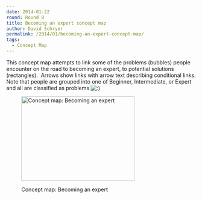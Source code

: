 ```yaml
---
date: 2014-01-22
round: Round 8
title: Becoming an expert concept map
author: David Schryer
permalink: /2014/01/becoming-an-expert-concept-map/
tags:
  - Concept Map
---
```

This concept map attempts to link some of the problems (bubbles) people encounter on the road to becoming an expert, to potential solutions (rectangles).  Arrows show links with arrow text describing conditional links. Note that people are grouped into one of Beginner, Intermediate, or Expert and all are classified as problems <img src="http://localhost:8080/wp-includes/images/smilies/icon_smile.gif" alt=":)" class="wp-smiley" /><figure id="attachment_5579" style="width: 300px;" class="wp-caption alignnone">

[<img class="size-medium wp-image-5579" alt="Concept map: Becoming an expert" src="/training-course/uploads/2014/01/concept_map-300x225.jpg" width="300" height="225" />][1]<figcaption class="wp-caption-text">Concept map: Becoming an expert</figcaption></figure>

 [1]: /training-course/uploads/2014/01/concept_map.jpg
